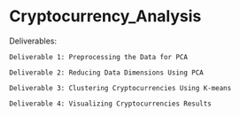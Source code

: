 # Cryptocurrency_Analysis
Deliverables:

    Deliverable 1: Preprocessing the Data for PCA
    
    Deliverable 2: Reducing Data Dimensions Using PCA
    
    Deliverable 3: Clustering Cryptocurrencies Using K-means
    
    Deliverable 4: Visualizing Cryptocurrencies Results

